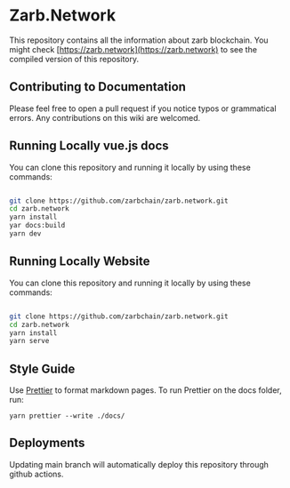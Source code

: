 # Zarb.Network

This repository contains all the information about zarb blockchain. You might check
[https://zarb.network](https://zarb.network) to see the compiled version of this repository.

## Contributing to Documentation

Please feel free to open a pull request if you notice typos or grammatical errors. Any contributions
on this wiki are welcomed.

## Running Locally vue.js docs 

You can clone this repository and running it locally by using these commands:

```zsh

git clone https://github.com/zarbchain/zarb.network.git
cd zarb.network
yarn install
yar docs:build
yarn dev

```

## Running Locally Website

You can clone this repository and running it locally by using these commands:

```zsh

git clone https://github.com/zarbchain/zarb.network.git
cd zarb.network
yarn install
yarn serve

```



## Style Guide

Use [Prettier](https://prettier.io/) to format markdown pages. To run Prettier on the docs folder,
run:

```
yarn prettier --write ./docs/
```

## Deployments

Updating main branch will automatically deploy this repository through github actions.

